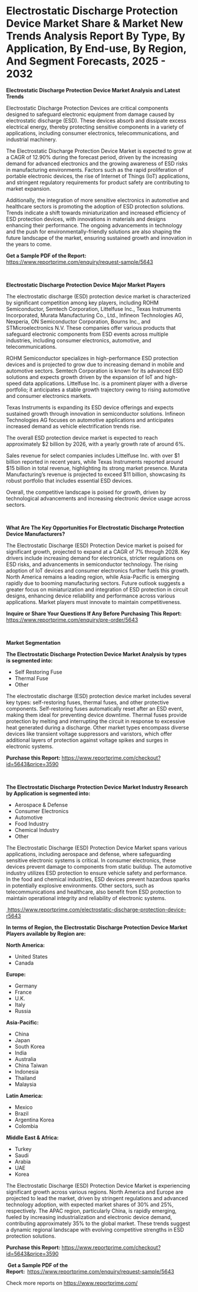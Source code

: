 <p><h1>Electrostatic Discharge Protection Device Market Share & Market New Trends Analysis Report By Type, By Application, By End-use, By Region, And Segment Forecasts, 2025 - 2032</h1></p><p><strong>Electrostatic Discharge Protection Device Market Analysis and Latest Trends</strong></p>
<p><p>Electrostatic Discharge Protection Devices are critical components designed to safeguard electronic equipment from damage caused by electrostatic discharge (ESD). These devices absorb and dissipate excess electrical energy, thereby protecting sensitive components in a variety of applications, including consumer electronics, telecommunications, and industrial machinery. </p><p>The Electrostatic Discharge Protection Device Market is expected to grow at a CAGR of 12.90% during the forecast period, driven by the increasing demand for advanced electronics and the growing awareness of ESD risks in manufacturing environments. Factors such as the rapid proliferation of portable electronic devices, the rise of Internet of Things (IoT) applications, and stringent regulatory requirements for product safety are contributing to market expansion. </p><p>Additionally, the integration of more sensitive electronics in automotive and healthcare sectors is promoting the adoption of ESD protection solutions. Trends indicate a shift towards miniaturization and increased efficiency of ESD protection devices, with innovations in materials and designs enhancing their performance. The ongoing advancements in technology and the push for environmentally-friendly solutions are also shaping the future landscape of the market, ensuring sustained growth and innovation in the years to come.</p></p>
<p><strong>Get a Sample PDF of the Report:&nbsp;</strong> <a href="https://www.reportprime.com/enquiry/request-sample/5643?utm_campaign=2949&utm_medium=2&utm_source=Github&utm_content=ia&utm_term=19032025&utm_id=electrostatic-discharge-protection-device">https://www.reportprime.com/enquiry/request-sample/5643</a></p>
<p>&nbsp;</p>
<p><strong>Electrostatic Discharge Protection Device Major Market Players</strong></p>
<p><p>The electrostatic discharge (ESD) protection device market is characterized by significant competition among key players, including ROHM Semiconductor, Semtech Corporation, Littelfuse Inc., Texas Instruments Incorporated, Murata Manufacturing Co., Ltd., Infineon Technologies AG, Nexperia, ON Semiconductor Corporation, Bourns Inc., and STMicroelectronics N.V. These companies offer various products that safeguard electronic components from ESD events across multiple industries, including consumer electronics, automotive, and telecommunications.</p><p>ROHM Semiconductor specializes in high-performance ESD protection devices and is projected to grow due to increasing demand in mobile and automotive sectors. Semtech Corporation is known for its advanced ESD solutions and expects growth driven by the expansion of IoT and high-speed data applications. Littelfuse Inc. is a prominent player with a diverse portfolio; it anticipates a stable growth trajectory owing to rising automotive and consumer electronics markets. </p><p>Texas Instruments is expanding its ESD device offerings and expects sustained growth through innovation in semiconductor solutions. Infineon Technologies AG focuses on automotive applications and anticipates increased demand as vehicle electrification trends rise.</p><p>The overall ESD protection device market is expected to reach approximately $2 billion by 2026, with a yearly growth rate of around 6%. </p><p>Sales revenue for select companies includes Littelfuse Inc. with over $1 billion reported in recent years, while Texas Instruments reported around $15 billion in total revenue, highlighting its strong market presence. Murata Manufacturing’s revenue is projected to exceed $11 billion, showcasing its robust portfolio that includes essential ESD devices. </p><p>Overall, the competitive landscape is poised for growth, driven by technological advancements and increasing electronic device usage across sectors.</p></p>
<p>&nbsp;</p>
<p><strong>What Are The Key Opportunities For Electrostatic Discharge Protection Device Manufacturers?</strong></p>
<p><p>The Electrostatic Discharge (ESD) Protection Device market is poised for significant growth, projected to expand at a CAGR of 7% through 2028. Key drivers include increasing demand for electronics, stricter regulations on ESD risks, and advancements in semiconductor technology. The rising adoption of IoT devices and consumer electronics further fuels this growth. North America remains a leading region, while Asia-Pacific is emerging rapidly due to booming manufacturing sectors. Future outlook suggests a greater focus on miniaturization and integration of ESD protection in circuit designs, enhancing device reliability and performance across various applications. Market players must innovate to maintain competitiveness.</p></p>
<p><strong>Inquire or Share Your Questions If Any Before Purchasing This Report:</strong> <a href="https://www.reportprime.com/enquiry/pre-order/5643?utm_campaign=2949&utm_medium=2&utm_source=Github&utm_content=ia&utm_term=19032025&utm_id=electrostatic-discharge-protection-device">https://www.reportprime.com/enquiry/pre-order/5643</a></p>
<p>&nbsp;</p>
<p><strong>Market Segmentation</strong></p>
<p><strong>The Electrostatic Discharge Protection Device Market Analysis by types is segmented into:</strong></p>
<p><ul><li>Self Restoring Fuse</li><li>Thermal Fuse</li><li>Other</li></ul></p>
<p><p>The electrostatic discharge (ESD) protection device market includes several key types: self-restoring fuses, thermal fuses, and other protective components. Self-restoring fuses automatically reset after an ESD event, making them ideal for preventing device downtime. Thermal fuses provide protection by melting and interrupting the circuit in response to excessive heat generated during a discharge. Other market types encompass diverse devices like transient voltage suppressors and varistors, which offer additional layers of protection against voltage spikes and surges in electronic systems.</p></p>
<p><strong>Purchase this Report:&nbsp;</strong><a href="https://www.reportprime.com/checkout?id=5643&price=3590&utm_campaign=2949&utm_medium=2&utm_source=Github&utm_content=ia&utm_term=19032025&utm_id=electrostatic-discharge-protection-device">https://www.reportprime.com/checkout?id=5643&price=3590</a></p>
<p>&nbsp;</p>
<p><strong>The Electrostatic Discharge Protection Device Market Industry Research by Application is segmented into:</strong></p>
<p><ul><li>Aerospace & Defense</li><li>Consumer Electronics</li><li>Automotive</li><li>Food Industry</li><li>Chemical Industry</li><li>Other</li></ul></p>
<p><p>The Electrostatic Discharge (ESD) Protection Device Market spans various applications, including aerospace and defense, where safeguarding sensitive electronic systems is critical. In consumer electronics, these devices prevent damage to components from static buildup. The automotive industry utilizes ESD protection to ensure vehicle safety and performance. In the food and chemical industries, ESD devices prevent hazardous sparks in potentially explosive environments. Other sectors, such as telecommunications and healthcare, also benefit from ESD protection to maintain operational integrity and reliability of electronic systems.</p></p>
<p><a href="https://www.reportprime.com/electrostatic-discharge-protection-device-r5643?utm_campaign=2949&utm_medium=2&utm_source=Github&utm_content=ia&utm_term=19032025&utm_id=electrostatic-discharge-protection-device">&nbsp;https://www.reportprime.com/electrostatic-discharge-protection-device-r5643</a></p>
<p><strong>In terms of Region, the Electrostatic Discharge Protection Device Market Players available by Region are:</strong></p>
<p>
    <p> <strong> North America: </strong>
        <ul>
            <li>United States</li>
            <li>Canada</li>
        </ul>
        </p> 
    <p> <strong> Europe: </strong>
        <ul>
            <li>Germany</li>
            <li>France</li>
            <li>U.K.</li>
            <li>Italy</li>
            <li>Russia</li>
        </ul>
        </p> 
    <p> <strong> Asia-Pacific: </strong>
        <ul>
            <li>China</li>
            <li>Japan</li>
            <li>South Korea</li>
            <li>India</li>
            <li>Australia</li>
            <li>China Taiwan</li>
            <li>Indonesia</li>
            <li>Thailand</li>
            <li>Malaysia</li>
        </ul>
        </p> 
    <p> <strong> Latin America: </strong>
        <ul>
            <li>Mexico</li>
            <li>Brazil</li>
            <li>Argentina Korea</li>
            <li>Colombia</li>
        </ul>
        </p> 
    <p> <strong> Middle East & Africa: </strong>
        <ul>
            <li>Turkey</li>
            <li>Saudi</li>
            <li>Arabia</li>
            <li>UAE</li>
            <li>Korea</li>
        </ul>
    </p>
    </p>
<p><p>The Electrostatic Discharge (ESD) Protection Device Market is experiencing significant growth across various regions. North America and Europe are projected to lead the market, driven by stringent regulations and advanced technology adoption, with expected market shares of 30% and 25%, respectively. The APAC region, particularly China, is rapidly emerging, fueled by increasing industrialization and electronic device demand, contributing approximately 35% to the global market. These trends suggest a dynamic regional landscape with evolving competitive strengths in ESD protection solutions.</p></p>
<p><strong>Purchase this Report: </strong><a href="https://www.reportprime.com/checkout?id=5643&price=3590&utm_campaign=2949&utm_medium=2&utm_source=Github&utm_content=ia&utm_term=19032025&utm_id=electrostatic-discharge-protection-device">https://www.reportprime.com/checkout?id=5643&price=3590</a></p>
<p>&nbsp;<strong>Get a Sample PDF of the Report:&nbsp;&nbsp;</strong><a href="https://www.reportprime.com/enquiry/request-sample/5643?utm_campaign=2949&utm_medium=2&utm_source=Github&utm_content=ia&utm_term=19032025&utm_id=electrostatic-discharge-protection-device">https://www.reportprime.com/enquiry/request-sample/5643</a></p>
<p><strong></strong></p>
<p>Check more reports on <a href="https://www.reportprime.com/?utm_campaign=2949&utm_medium=2&utm_source=Github&utm_content=ia&utm_term=19032025&utm_id=electrostatic-discharge-protection-device">https://www.reportprime.com/</a></p>